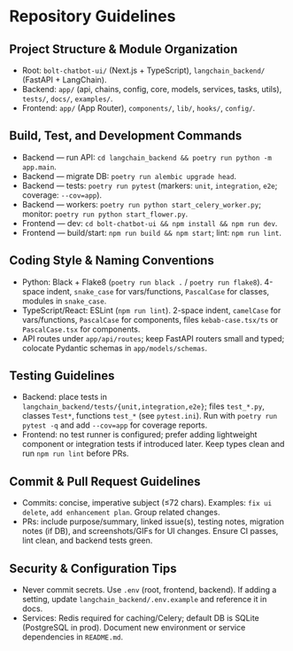 # Repository Guidelines

## Project Structure & Module Organization
- Root: `bolt-chatbot-ui/` (Next.js + TypeScript), `langchain_backend/` (FastAPI + LangChain).
- Backend: `app/` (api, chains, config, core, models, services, tasks, utils), `tests/`, `docs/`, `examples/`.
- Frontend: `app/` (App Router), `components/`, `lib/`, `hooks/`, `config/`.

## Build, Test, and Development Commands
- Backend — run API: `cd langchain_backend && poetry run python -m app.main`.
- Backend — migrate DB: `poetry run alembic upgrade head`.
- Backend — tests: `poetry run pytest` (markers: `unit`, `integration`, `e2e`; coverage: `--cov=app`).
- Backend — workers: `poetry run python start_celery_worker.py`; monitor: `poetry run python start_flower.py`.
- Frontend — dev: `cd bolt-chatbot-ui && npm install && npm run dev`.
- Frontend — build/start: `npm run build && npm start`; lint: `npm run lint`.

## Coding Style & Naming Conventions
- Python: Black + Flake8 (`poetry run black .` / `poetry run flake8`). 4-space indent, `snake_case` for vars/functions, `PascalCase` for classes, modules in `snake_case`.
- TypeScript/React: ESLint (`npm run lint`). 2-space indent, `camelCase` for vars/functions, `PascalCase` for components, files `kebab-case.tsx/ts` or `PascalCase.tsx` for components.
- API routes under `app/api/routes`; keep FastAPI routers small and typed; colocate Pydantic schemas in `app/models/schemas`.

## Testing Guidelines
- Backend: place tests in `langchain_backend/tests/{unit,integration,e2e}`; files `test_*.py`, classes `Test*`, functions `test_*` (see `pytest.ini`). Run with `poetry run pytest -q` and add `--cov=app` for coverage reports.
- Frontend: no test runner is configured; prefer adding lightweight component or integration tests if introduced later. Keep types clean and run `npm run lint` before PRs.

## Commit & Pull Request Guidelines
- Commits: concise, imperative subject (≤72 chars). Examples: `fix ui delete`, `add enhancement plan`. Group related changes.
- PRs: include purpose/summary, linked issue(s), testing notes, migration notes (if DB), and screenshots/GIFs for UI changes. Ensure CI passes, lint clean, and backend tests green.

## Security & Configuration Tips
- Never commit secrets. Use `.env` (root, frontend, backend). If adding a setting, update `langchain_backend/.env.example` and reference it in docs.
- Services: Redis required for caching/Celery; default DB is SQLite (PostgreSQL in prod). Document new environment or service dependencies in `README.md`.
